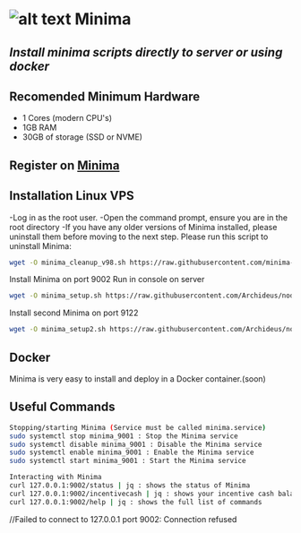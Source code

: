 # ![alt text](https://docs.minima.global/img/logo.svg) Minima
## _Install minima scripts directly to server or using docker_

## Recomended Minimum Hardware

- 1 Cores (modern CPU's)
- 1GB RAM
- 30GB of storage (SSD or NVME)

## Register on [Minima](https://incentive.minima.global/)

## Installation Linux VPS

-Log in as the root user.
-Open the command prompt, ensure you are in the root directory
-If you have any older versions of Minima installed, please uninstall them before moving to the next step. Please run this script to uninstall Minima:

```sh
wget -O minima_cleanup_v98.sh https://raw.githubusercontent.com/minima-global/Minima/master/scripts/minima_cleanup_v98.sh && chmod +x minima_cleanup_v98.sh && sudo ./minima_cleanup_v98.sh
```

Install Minima on port 9002
Run in console on server

```sh
wget -O minima_setup.sh https://raw.githubusercontent.com/Archideus/nodes_scripts/main/Minima/setup.sh && chmod +x minima_setup.sh && sudo ./minima_setup.sh -r 9002 -p 9001
```

Install second Minima on port 9122

```sh
wget -O minima_setup2.sh https://raw.githubusercontent.com/Archideus/nodes_scripts/main/Minima/setup_second.sh && chmod +x minima_setup2.sh && sudo ./minima_setup2.sh -r 9122 -p 9121
```

## Docker

Minima is very easy to install and deploy in a Docker container.(soon)

## Useful Commands

```sh
Stopping/starting Minima (Service must be called minima.service)
sudo systemctl stop minima_9001 : Stop the Minima service
sudo systemctl disable minima_9001 : Disable the Minima service
sudo systemctl enable minima_9001 : Enable the Minima service 
sudo systemctl start minima_9001 : Start the Minima service

Interacting with Minima
curl 127.0.0.1:9002/status | jq : shows the status of Minima 
curl 127.0.0.1:9002/incentivecash | jq : shows your incentive cash balance
curl 127.0.0.1:9002/help | jq : shows the full list of commands
```

//Failed to connect to 127.0.0.1 port 9002: Connection refused